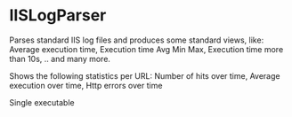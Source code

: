 # IISLogParser
Parses standard IIS log files and produces some standard views, like:
  Average execution time,
  Execution time Avg Min Max,
  Execution time more than 10s,
  .. and many more.
  
Shows the following statistics per URL:
  Number of hits over time,
  Average execution over time,
  Http errors over time
  
Single executable
